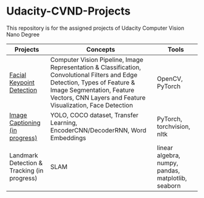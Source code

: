 # Udacity-CVND-Projects
This repository is for the assigned projects of Udacity Computer Vision Nano Degree

Projects | Concepts | Tools 
--- | --- | ---
[Facial Keypoint Detection](https://github.com/jonathanyeh0723/Udacity-CVND-Projects/tree/master/Project%201:%20Facial%20Keypoint%20Detection)| Computer Vision Pipeline, Image Representation & Classification, Convolutional Filters and Edge Detection, Types of Feature & Image Segmentation, Feature Vectors, CNN Layers and Feature Visualization, Face Detection| OpenCV, PyTorch
[Image Captioning (in progress)](https://github.com/jonathanyeh0723/Udacity-CVND-Projects/tree/master/Project%202:%20Image%20Captioning)| YOLO, COCO dataset, Transfer Learning, EncoderCNN/DecoderRNN, Word Embeddings | PyTorch, torchvision, nltk
Landmark Detection & Tracking (in progress)| SLAM  | linear algebra, numpy, pandas, matplotlib, seaborn
